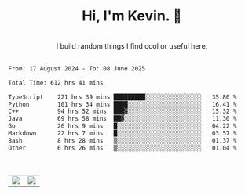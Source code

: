 <!--
**kevin-pek/kevin-pek** is a ✨ _special_ ✨ repository because its `README.md` (this file) appears on your GitHub profile.

Here are some ideas to get you started:

- 🔭 I’m currently working on ...
- 🌱 I’m currently learning ...
- 👯 I’m looking to collaborate on ...
- 🤔 I’m looking for help with ...
- 💬 Ask me about ...
- 📫 How to reach me: ...
- 😄 Pronouns: ...
- ⚡ Fun fact: ...
-->
<div align="center">
  <h1>Hi, I'm Kevin. 👋</h1>
  <br />
  I build random things I find cool or useful here.
</div>
<br />
<!--START_SECTION:waka-->

```txt
From: 17 August 2024 - To: 08 June 2025

Total Time: 612 hrs 41 mins

TypeScript    221 hrs 39 mins █████████░░░░░░░░░░░░░░░░   35.80 %
Python        101 hrs 34 mins ████░░░░░░░░░░░░░░░░░░░░░   16.41 %
C++           94 hrs 52 mins  ███▓░░░░░░░░░░░░░░░░░░░░░   15.32 %
Java          69 hrs 58 mins  ██▓░░░░░░░░░░░░░░░░░░░░░░   11.30 %
Go            26 hrs 9 mins   █░░░░░░░░░░░░░░░░░░░░░░░░   04.22 %
Markdown      22 hrs 7 mins   █░░░░░░░░░░░░░░░░░░░░░░░░   03.57 %
Bash          8 hrs 28 mins   ▒░░░░░░░░░░░░░░░░░░░░░░░░   01.37 %
Other         6 hrs 26 mins   ▒░░░░░░░░░░░░░░░░░░░░░░░░   01.04 %
```

<!--END_SECTION:waka-->
<br />
<table width="100%">
  <tr>
    <td align="left" width="50%">
      <img src="https://github-readme-stats-kevin-pek.vercel.app/api?username=kevin-pek&include_all_commits=true&count_private=true&theme=rose_pine" />
    </td>
    <td align="right" width="50%">
      <img src="https://github-readme-stats-kevin-pek.vercel.app/api/top-langs?username=kevin-pek&langs_count=10&hide_progress=true&theme=rose_pine" />
    </td>
  </tr>
</table>
